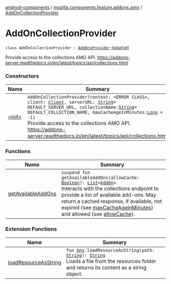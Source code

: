 [android-components](../../index.md) / [mozilla.components.feature.addons.amo](../index.md) / [AddOnCollectionProvider](./index.md)

# AddOnCollectionProvider

`class AddOnCollectionProvider : `[`AddOnsProvider`](../../mozilla.components.feature.addons/-add-ons-provider/index.md) [(source)](https://github.com/mozilla-mobile/android-components/blob/master/components/feature/addons/src/main/java/mozilla/components/feature/addons/amo/AddOnCollectionProvider.kt#L44)

Provide access to the collections AMO API.
https://addons-server.readthedocs.io/en/latest/topics/api/collections.html

### Constructors

| Name | Summary |
|---|---|
| [&lt;init&gt;](-init-.md) | `AddOnCollectionProvider(context: <ERROR CLASS>, client: `[`Client`](../../mozilla.components.concept.fetch/-client/index.md)`, serverURL: `[`String`](https://kotlinlang.org/api/latest/jvm/stdlib/kotlin/-string/index.html)` = DEFAULT_SERVER_URL, collectionName: `[`String`](https://kotlinlang.org/api/latest/jvm/stdlib/kotlin/-string/index.html)` = DEFAULT_COLLECTION_NAME, maxCacheAgeInMinutes: `[`Long`](https://kotlinlang.org/api/latest/jvm/stdlib/kotlin/-long/index.html)` = -1)`<br>Provide access to the collections AMO API. https://addons-server.readthedocs.io/en/latest/topics/api/collections.html |

### Functions

| Name | Summary |
|---|---|
| [getAvailableAddOns](get-available-add-ons.md) | `suspend fun getAvailableAddOns(allowCache: `[`Boolean`](https://kotlinlang.org/api/latest/jvm/stdlib/kotlin/-boolean/index.html)`): `[`List`](https://kotlinlang.org/api/latest/jvm/stdlib/kotlin.collections/-list/index.html)`<`[`AddOn`](../../mozilla.components.feature.addons/-add-on/index.md)`>`<br>Interacts with the collections endpoint to provide a list of available add-ons. May return a cached response, if available, not expired (see [maxCacheAgeInMinutes](#)) and allowed (see [allowCache](get-available-add-ons.md#mozilla.components.feature.addons.amo.AddOnCollectionProvider$getAvailableAddOns(kotlin.Boolean)/allowCache)). |

### Extension Functions

| Name | Summary |
|---|---|
| [loadResourceAsString](../../mozilla.components.support.test.file/kotlin.-any/load-resource-as-string.md) | `fun `[`Any`](https://kotlinlang.org/api/latest/jvm/stdlib/kotlin/-any/index.html)`.loadResourceAsString(path: `[`String`](https://kotlinlang.org/api/latest/jvm/stdlib/kotlin/-string/index.html)`): `[`String`](https://kotlinlang.org/api/latest/jvm/stdlib/kotlin/-string/index.html)<br>Loads a file from the resources folder and returns its content as a string object. |
